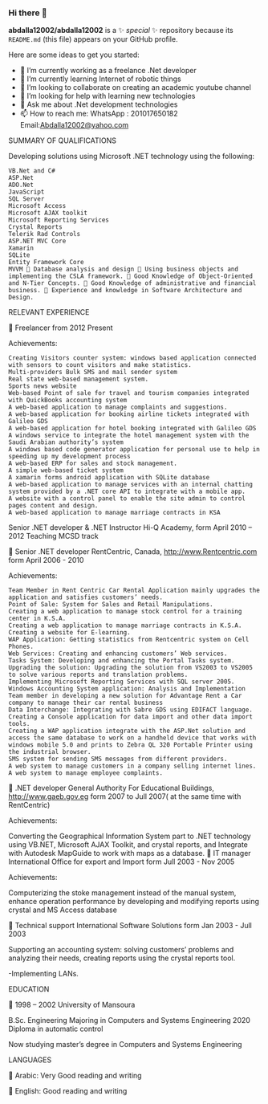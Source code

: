### Hi there 👋


**abdalla12002/abdalla12002** is a ✨ _special_ ✨ repository because its `README.md` (this file) appears on your GitHub profile.

Here are some ideas to get you started:

- 🔭 I’m currently working as a freelance .Net developer
- 🌱 I’m currently learning Internet of robotic things
- 👯 I’m looking to collaborate on creating an academic youtube channel
- 🤔 I’m looking for help with learning new technologies
- 💬 Ask me about .Net development technologies
- 📫 How to reach me: WhatsApp : 201017650182  Email:Abdalla12002@yahoo.com


SUMMARY OF QUALIFICATIONS

Developing solutions using Microsoft .NET technology using the following:

    VB.Net and C#
    ASP.Net
    ADO.Net
    JavaScript
    SQL Server
    Microsoft Access
    Microsoft AJAX toolkit
    Microsoft Reporting Services
    Crystal Reports
    Telerik Rad Controls
    ASP.NET MVC Core
    Xamarin
    SQLite
    Entity Framework Core
    MVVM  Database analysis and design  Using business objects and implementing the CSLA framework.  Good Knowledge of Object-Oriented and N-Tier Concepts.  Good Knowledge of administrative and financial business.  Experience and knowledge in Software Architecture and Design.

RELEVANT EXPERIENCE

 Freelancer from 2012 Present

Achievements:

    Creating Visitors counter system: windows based application connected with sensors to count visitors and make statistics.
    Multi-providers Bulk SMS and mail sender system
    Real state web-based management system.
    Sports news website
    Web-based Point of sale for travel and tourism companies integrated with QuickBooks accounting system
    A web-based application to manage complaints and suggestions.
    A web-based application for booking airline tickets integrated with Galileo GDS
    A web-based application for hotel booking integrated with Galileo GDS
    A windows service to integrate the hotel management system with the Saudi Arabian authority’s system
    A windows based code generator application for personal use to help in speeding up my development process
    A web-based ERP for sales and stock management.
    A simple web-based ticket system
    A xamarin forms android application with SQLite database
    A web-based application to manage services with an internal chatting system provided by a .NET core API to integrate with a mobile app.
    A website with a control panel to enable the site admin to control pages content and design.
    A web-based application to manage marriage contracts in KSA

Senior .NET developer & .NET Instructor Hi-Q Academy, form April 2010 – 2012 Teaching MCSD track

 Senior .NET developer RentCentric, Canada, http://www.Rentcentric.com form April 2006 - 2010

Achievements:

    Team Member in Rent Centric Car Rental Application mainly upgrades the application and satisfies customers’ needs.
    Point of Sale: System for Sales and Retail Manipulations.
    Creating a web application to manage stock control for a training center in K.S.A.
    Creating a web application to manage marriage contracts in K.S.A.
    Creating a website for E-learning.
    WAP Application: Getting statistics from Rentcentric system on Cell Phones.
    Web Services: Creating and enhancing customers’ Web services.
    Tasks System: Developing and enhancing the Portal Tasks system.
    Upgrading the solution: Upgrading the solution from VS2003 to VS2005 to solve various reports and translation problems.
    Implementing Microsoft Reporting Services with SQL server 2005.
    Windows Accounting System application: Analysis and Implementation
    Team member in developing a new solution for Advantage Rent a Car company to manage their car rental business
    Data Interchange: Integrating with Sabre GDS using EDIFACT language.
    Creating a Console application for data import and other data import tools.
    Creating a WAP application integrate with the ASP.Net solution and access the same database to work on a handheld device that works with windows mobile 5.0 and prints to Zebra QL 320 Portable Printer using the industrial browser.
    SMS system for sending SMS messages from different providers.
    A web system to manage customers in a company selling internet lines.
    A web system to manage employee complaints.

 .NET developer General Authority For Educational Buildings, http://www.gaeb.gov.eg form 2007 to Jull 2007( at the same time with RentCentric)

Achievements:

Converting the Geographical Information System part to .NET technology using VB.NET, Microsoft AJAX Toolkit, and crystal reports, and Integrate with Autodesk MapGuide to work with maps as a database.  IT manager International Office for export and Import form Jull 2003 - Nov 2005

Achievements:

Computerizing the stoke management instead of the manual system, enhance operation performance by developing and modifying reports using crystal and MS Access database

 Technical support International Software Solutions form Jan 2003 - Jull 2003

Supporting an accounting system: solving customers’ problems and analyzing their needs, creating reports using the crystal reports tool.

-Implementing LANs.

EDUCATION

 1998 – 2002 University of Mansoura

B.Sc. Engineering Majoring in Computers and Systems Engineering 2020 Diploma in automatic control

Now studying master’s degree in Computers and Systems Engineering

LANGUAGES

 Arabic: Very Good reading and writing

 English: Good reading and writing
